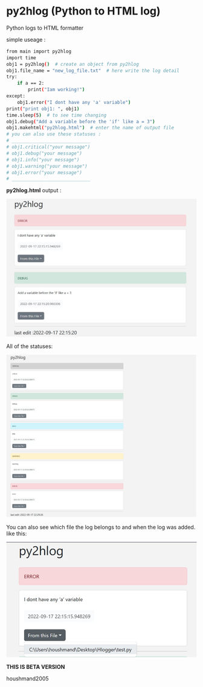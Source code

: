 # py2hlog (Python to HTML log)
Python logs to HTML formatter

simple useage :
```bash
from main import py2hlog
import time
obj1 = py2hlog()  # create an object from py2hlog
obj1.file_name = "new_log_file.txt"  # here write the log detail
try:
    if a == 2:
        print("Iam working!")
except:
    obj1.error("I dont have any 'a' variable")
print("print obj1: ", obj1)
time.sleep(5)  # to see time changing
obj1.debug("Add a variable before the 'if' like a = 3")
obj1.makehtml("py2hlog.html")  # enter the name of output file
# you can also use these statuses :
# _____________________________
# obj1.critical("your message")
# obj1.debug("your message")
# obj1.info("your message")
# obj1.warning("your message")
# obj1.error("your message")
# _____________________________

```
**py2hlog.html** output : 

<img src="https://github.com/houshmand-2005/py2hlog/blob/ec6f99679990a0fd1d585ff8ccf261ae9cac0d22/images/1.jpg" alt="randomazer_hash" width="700">

All of the statuses:

<img src="https://github.com/houshmand-2005/py2hlog/blob/5a5f6cc5c5f0002c56d98b4621c77b7aa1af3c16/images/3.png" alt="randomazer_hash" width="700">

You can also see which file the log belongs to and when the log was added. like this:

<img src="https://github.com/houshmand-2005/py2hlog/blob/ec6f99679990a0fd1d585ff8ccf261ae9cac0d22/images/2.jpg" alt="randomazer_hash" width="700">

**THIS IS BETA VERSION**

houshmand2005
